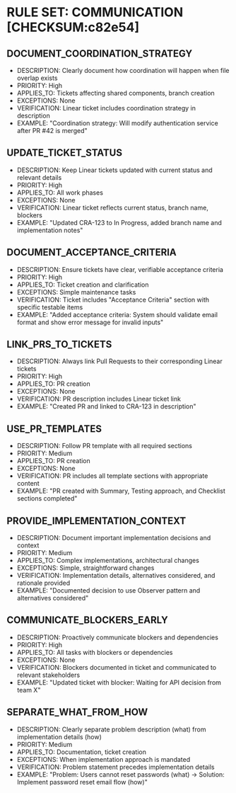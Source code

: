 # RULE SET: COMMUNICATION [CHECKSUM:c82e54]

## DOCUMENT_COORDINATION_STRATEGY
- DESCRIPTION: Clearly document how coordination will happen when file overlap exists
- PRIORITY: High
- APPLIES_TO: Tickets affecting shared components, branch creation
- EXCEPTIONS: None
- VERIFICATION: Linear ticket includes coordination strategy in description
- EXAMPLE: "Coordination strategy: Will modify authentication service after PR #42 is merged"

## UPDATE_TICKET_STATUS
- DESCRIPTION: Keep Linear tickets updated with current status and relevant details
- PRIORITY: High
- APPLIES_TO: All work phases
- EXCEPTIONS: None
- VERIFICATION: Linear ticket reflects current status, branch name, blockers
- EXAMPLE: "Updated CRA-123 to In Progress, added branch name and implementation notes"

## DOCUMENT_ACCEPTANCE_CRITERIA
- DESCRIPTION: Ensure tickets have clear, verifiable acceptance criteria
- PRIORITY: High
- APPLIES_TO: Ticket creation and clarification
- EXCEPTIONS: Simple maintenance tasks
- VERIFICATION: Ticket includes "Acceptance Criteria" section with specific testable items
- EXAMPLE: "Added acceptance criteria: System should validate email format and show error message for invalid inputs"

## LINK_PRS_TO_TICKETS
- DESCRIPTION: Always link Pull Requests to their corresponding Linear tickets
- PRIORITY: High
- APPLIES_TO: PR creation
- EXCEPTIONS: None
- VERIFICATION: PR description includes Linear ticket link
- EXAMPLE: "Created PR and linked to CRA-123 in description"

## USE_PR_TEMPLATES
- DESCRIPTION: Follow PR template with all required sections
- PRIORITY: Medium
- APPLIES_TO: PR creation
- EXCEPTIONS: None
- VERIFICATION: PR includes all template sections with appropriate content
- EXAMPLE: "PR created with Summary, Testing approach, and Checklist sections completed"

## PROVIDE_IMPLEMENTATION_CONTEXT
- DESCRIPTION: Document important implementation decisions and context
- PRIORITY: Medium
- APPLIES_TO: Complex implementations, architectural changes
- EXCEPTIONS: Simple, straightforward changes
- VERIFICATION: Implementation details, alternatives considered, and rationale provided
- EXAMPLE: "Documented decision to use Observer pattern and alternatives considered"

## COMMUNICATE_BLOCKERS_EARLY
- DESCRIPTION: Proactively communicate blockers and dependencies
- PRIORITY: High
- APPLIES_TO: All tasks with blockers or dependencies
- EXCEPTIONS: None 
- VERIFICATION: Blockers documented in ticket and communicated to relevant stakeholders
- EXAMPLE: "Updated ticket with blocker: Waiting for API decision from team X"

## SEPARATE_WHAT_FROM_HOW
- DESCRIPTION: Clearly separate problem description (what) from implementation details (how)
- PRIORITY: Medium
- APPLIES_TO: Documentation, ticket creation
- EXCEPTIONS: When implementation approach is mandated
- VERIFICATION: Problem statement precedes implementation details
- EXAMPLE: "Problem: Users cannot reset passwords (what) → Solution: Implement password reset email flow (how)"